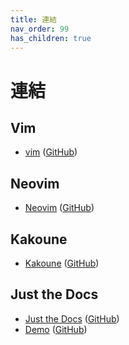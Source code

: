 ```yaml
---
title: 連結
nav_order: 99
has_children: true
---
```


# 連結


## Vim

* [vim](https://www.vim.org/) ([GitHub](https://github.com/vim/vim))


## Neovim

* [Neovim](neovim.io) ([GitHub](https://github.com/neovim/neovim))


## Kakoune

* [Kakoune](https://kakoune.org) ([GitHub](https://github.com/mawww/kakoune))


## Just the Docs

* [Just the Docs](https://pmarsceill.github.io/just-the-docs/) ([GitHub](https://github.com/pmarsceill/just-the-docs))
* [Demo](https://pmarsceill.github.io/jtd-remote/) ([GitHub](https://github.com/pmarsceill/jtd-remote))

